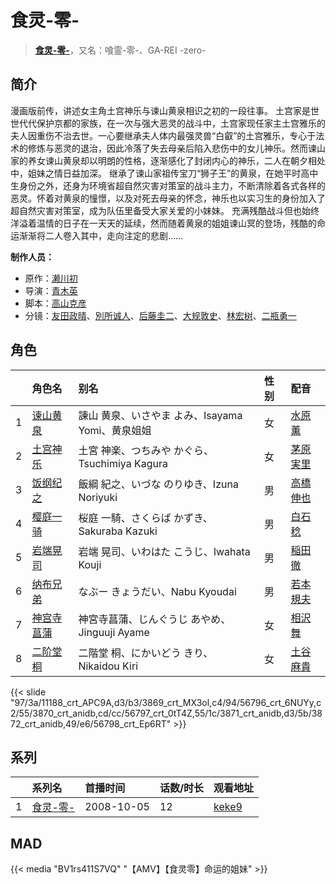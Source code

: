 # 食灵-零-


> <u>**[食灵-零-](http://bgm.tv/subject/885)**</u>，又名：喰霊-零-、GA-REI -zero-

## 简介


漫画版前传，讲述女主角土宫神乐与谏山黄泉相识之初的一段往事。
土宫家是世世代代保护京都的家族，在一次与强大恶灵的战斗中，土宫家现任家主土宫雅乐的夫人因重伤不治去世。一心要继承夫人体内最强灵兽“白叡”的土宫雅乐，专心于法术的修炼与恶灵的退治，因此冷落了失去母亲后陷入悲伤中的女儿神乐。然而谏山家的养女谏山黄泉却以明朗的性格，逐渐感化了封闭内心的神乐，二人在朝夕相处中，姐妹之情日益加深。
继承了谏山家祖传宝刀“狮子王”的黄泉，在她平时高中生身份之外，还身为环境省超自然灾害对策室的战斗主力，不断清除着各式各样的恶灵。怀着对黄泉的憧憬，以及对死去母亲的怀念，神乐也以实习生的身份加入了超自然灾害对策室，成为队伍里备受大家关爱的小妹妹。
充满残酷战斗但也始终洋溢着温情的日子在一天天的延续，然而随着黄泉的姐姐谏山冥的登场，残酷的命运渐渐将二人卷入其中，走向注定的悲剧……

**制作人员：**
- 原作：[濑川初](http://bgm.tv/person/7510)
- 导演：[青木英](http://bgm.tv/person/1828)
- 脚本：[高山克彦](http://bgm.tv/person/907)
- 分镜：[友田政晴](http://bgm.tv/person/11984)、[別所诚人](http://bgm.tv/person/3702)、[后藤圭二](http://bgm.tv/person/305)、[大规敦史](http://bgm.tv/person/3520)、[林宏树](http://bgm.tv/person/604)、[二瓶勇一](http://bgm.tv/person/14240)

## 角色

|     |   角色名   |   别名  | 性别 |  配音  |
|:--- |:------  |:----      |:---  |:--   |
| 1 | [谏山黄泉](http://bgm.tv/character/11188) | 諫山 黄泉、いさやま よみ、Isayama Yomi、黄泉姐姐 | 女 | [水原薫](http://bgm.tv/person/5763) |
| 2 | [土宫神乐](http://bgm.tv/character/3869) | 土宮 神楽、つちみや かぐら、Tsuchimiya Kagura | 女 | [茅原実里](http://bgm.tv/person/4421) |
| 3 | [饭纲纪之](http://bgm.tv/character/56796) | 飯綱 紀之、いづな のりゆき、Izuna Noriyuki | 男 | [高橋伸也](http://bgm.tv/person/5137) |
| 4 | [樱庭一骑](http://bgm.tv/character/3870) | 桜庭 一騎、さくらば かずき、Sakuraba Kazuki | 男 | [白石稔](http://bgm.tv/person/4445) |
| 5 | [岩端晃司](http://bgm.tv/character/56797) | 岩端 晃司、いわはた こうじ、Iwahata Kouji | 男 | [稲田徹](http://bgm.tv/person/4373) |
| 6 | [纳布兄弟](http://bgm.tv/character/3871) | なぶー きょうだい、Nabu Kyoudai | 男 | [若本規夫](http://bgm.tv/person/3920) |
| 7 | [神宫寺菖蒲](http://bgm.tv/character/3872) | 神宮寺菖蒲、じんぐうじ あやめ、Jinguuji Ayame | 女 | [相沢舞](http://bgm.tv/person/5010) |
| 8 | [二阶堂桐](http://bgm.tv/character/56798) | 二階堂 桐、にかいどう きり、Nikaidou Kiri | 女 | [土谷麻貴](http://bgm.tv/person/5134) |

{{< slide "97/3a/11188_crt_APC9A,d3/b3/3869_crt_MX3ol,c4/94/56796_crt_6NUYy,c2/55/3870_crt_anidb,cd/cc/56797_crt_0tT4Z,55/1c/3871_crt_anidb,d3/5b/3872_crt_anidb,49/e6/56798_crt_Ep6RT" >}}

## 系列

|     | 系列名   | 首播时间       | 话数/时长 | 观看地址                                                    |
| :-- | :---- | :--------- | :---- | :------------------------------------------------------ |
| 1   |[食灵-零-](https://bgm.tv/subject/885)| 2008-10-05 | 12    | [keke9](https://www.keke9.app/play/23861-4-187157.html) |


## MAD

{{< media  "BV1rs411S7VQ" 
"【AMV】【食灵零】命运的姐妹"  >}}

